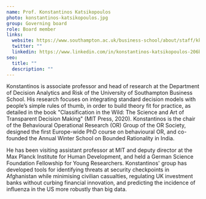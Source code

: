 ```yaml
---
name: Prof. Konstantinos Katsikopoulos
photo: konstantinos-katsikopoulos.jpg
group: Governing board
role: Board member
links:
  website: https://www.southampton.ac.uk/business-school/about/staff/kk2g16.page
  twitter: ""
  linkedin: https://www.linkedin.com/in/konstantinos-katsikopoulos-206b981b1/
seo:
  title: ""
  description: ""
---
```


Konstantinos is associate professor and head of research at the Department of Decision Analytics and Risk of the University of Southampton Business School. His research focuses on integrating standard decision models with people’s simple rules of thumb, in order to build theory fit for practice, as detailed in the book "Classification in the Wild: The Science and Art of Transparent Decision Making" (MIT Press, 2020). Konstantinos is the chair of the Behavioural Operational Research (OR) Group of the OR Society, designed the first Europe-wide PhD course on behavioural OR, and co-founded the Annual Winter School on Bounded Rationality in India.

He has been visiting assistant professor at MIT and deputy director at the Max Planck Institute for Human Development, and held a German Science Foundation Fellowship for Young Researchers. Konstantinos' group has developed tools for identifying threats at security checkpoints in Afghanistan while minimising civilian casualties, regulating UK investment banks without curbing financial innovation, and predicting the incidence of influenza in the US more robustly than big data.
